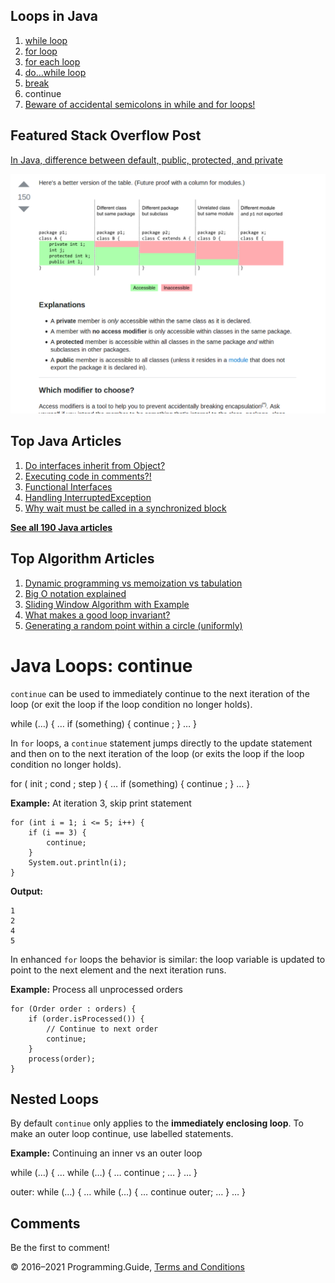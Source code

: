 



## Loops in Java

1.  [while loop](while-loop.html)
2.  [for loop](for-loop.html)
3.  [for each loop](for-each-loop.html)
4.  [do…while loop](do-while-loop.html)
5.  [break](break-loop.html)
6.  continue
7.  [Beware of accidental semicolons in while and for loops!](beware-of-accidental-semicolons-in-while-and-for-loops.html)

## Featured Stack Overflow Post

[In Java, difference between default, public, protected, and private](https://stackoverflow.com/a/33627846/276052)

[<img src="../images/so-featured-33627846.png" alt="StackOverflow screenshot thumbnail" class="screenshot" />](https://stackoverflow.com/a/33627846/276052)



## Top Java Articles

1.  [Do interfaces inherit from Object?](do-interfaces-inherit-from-object.html)
2.  [Executing code in comments?!](executing-code-in-comments.html)
3.  [Functional Interfaces](functional-interfaces.html)
4.  [Handling InterruptedException](handling-interrupted-exceptions.html)
5.  [Why wait must be called in a synchronized block](why-wait-must-be-in-synchronized.html)

[**See all 190 Java articles**](index.html)

## Top Algorithm Articles

1.  [Dynamic programming vs memoization vs tabulation](../dynamic-programming-vs-memoization-vs-tabulation.html)
2.  [Big O notation explained](../big-o-notation-explained.html)
3.  [Sliding Window Algorithm with Example](../sliding-window-example.html)
4.  [What makes a good loop invariant?](../what-makes-a-good-loop-invariant.html)
5.  [Generating a random point within a circle (uniformly)](../random-point-within-circle.html)

# Java Loops: continue

`continue` can be used to immediately continue to the next iteration of the loop (or exit the loop if the loop condition no longer holds).

while (…) { … if (something) { continue ; } … }

In `for` loops, a `continue` statement jumps directly to the update statement and then on to the next iteration of the loop (or exits the loop if the loop condition no longer holds).

for ( init ; cond ; step ) { … if (something) { continue ; } … }

**Example:** At iteration 3, skip print statement

    for (int i = 1; i <= 5; i++) {
        if (i == 3) {
            continue;
        }
        System.out.println(i);
    }

**Output:**

    1
    2
    4
    5

In enhanced `for` loops the behavior is similar: the loop variable is updated to point to the next element and the next iteration runs.

**Example:** Process all unprocessed orders

    for (Order order : orders) {
        if (order.isProcessed()) {
            // Continue to next order
            continue;
        }
        process(order);
    }

## Nested Loops

By default `continue` only applies to the **immediately enclosing loop**. To make an outer loop continue, use labelled statements.

**Example:** Continuing an inner vs an outer loop

while (…) { … while (…) { … continue ; … } … }

outer: while (…) { … while (…) { … continue outer; … } … }

## Comments

Be the first to comment!

© 2016–2021 Programming.Guide, [Terms and Conditions](../terms-and-conditions.html)
